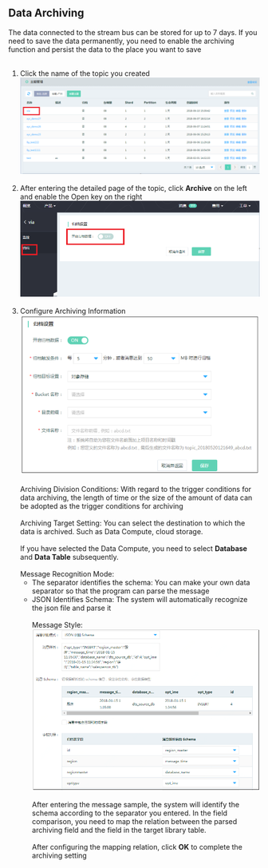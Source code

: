 ## Data Archiving<br>
The data connected to the stream bus can be stored for up to 7 days. If you need to save the data permanently, you need to enable the archiving function and persist the data to the place you want to save<br><br>
1. Click the name of the topic you created<br>
![Select A Topic](https://github.com/jdcloudcom/cn/blob/edit/image/DataBus/db-006.png?raw=true)<br><br>
2. After entering the detailed page of the topic, click **Archive** on the left and enable the Open key on the right<br>
![Enable Archiving](https://github.com/jdcloudcom/cn/blob/edit/image/DataBus/db-007.png?raw=true)<br><br>
3. Configure Archiving Information<br>
![Archiving configuration](https://github.com/jdcloudcom/cn/blob/edit/image/DataBus/db-008.png?raw=true)<br><br>
Archiving Division Conditions: With regard to the trigger conditions for data archiving, the length of time or the size of the amount of data can be adopted as the trigger conditions for archiving<br><br>
Archiving Target Setting: You can select the destination to which the data is archived. Such as Data Compute, cloud storage. <br><br>
If you have selected the Data Compute, you need to select **Database** and **Data Table** subsequently. <br><br>
Message Recognition Mode: <br>
    - The separator identifies the schema: You can make your own data separator so that the program can parse the message<br>
    - JSON Identifies Schema: The system will automatically recognize the json file and parse it<br><br>
Message Style: <br>
![Message Style](https://github.com/jdcloudcom/cn/blob/edit/image/DataBus/db-009.png?raw=true)<br><br>
 After entering the message sample, the system will identify the schema according to the separator you entered. In the field comparison, you need to map the relation between the parsed archiving field and the field in the target library table. <br><br>
After configuring the mapping relation, click **OK** to complete the archiving setting

